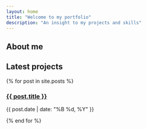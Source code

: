 ```yaml
---
layout: home
title: "Welcome to my portfolio"
description: "An insight to my projects and skills"
---
```


## About me


## Latest projects
<div class="projects-grid">
{% for post in site.posts %}
  <div class="project-card">
    <h3><a href="{{ post.url }}">{{ post.title }}</a></h3>
    <p>{{ post.date | date: "%B %d, %Y" }}</p>
  </div>
{% end for %}
</div>
